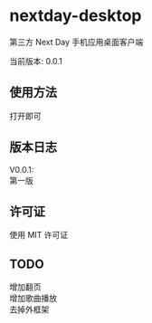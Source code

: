 nextday-desktop
===============

第三方 Next Day 手机应用桌面客户端

当前版本: 0.0.1

使用方法
----------
打开即可

版本日志
----------
V0.0.1:  
第一版

许可证
----------
使用 MIT 许可证

TODO
----------
增加翻页  
增加歌曲播放  
去掉外框架